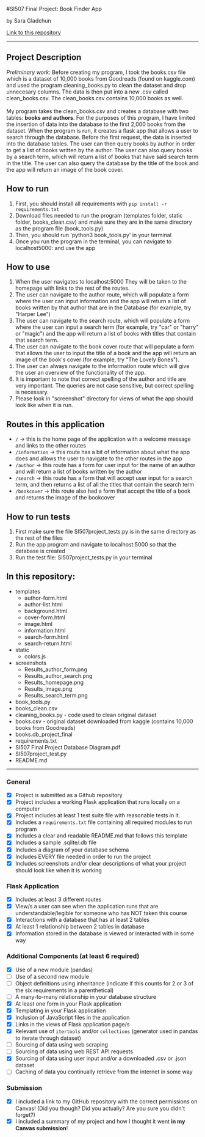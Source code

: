 #SI507 Final Project: Book Finder App

by Sara Gladchun

[Link to this repository](https://github.com/skglad/SI507_Final_Project)

---

## Project Description

*Preliminary work:* Before creating my program, I took the books.csv file which is a dataset of 10,000 books from Goodreads (found on kaggle.com) and used the program cleaning_books.py  to clean the dataset and drop  unnecesary columns. The data is then put into a new .csv called clean_books.csv. The clean_books.csv contains 10,000 books as well.<br>
<br>
My program takes the clean_books.csv and creates a database with two tables: **books and authors**. For the purposes of this program, I have limited the insertion of data into the database to the first 2,000 books from the dataset. When the program is run, it creates a flask app that allows a user to search through the database. Before the first request, the data is inserted into the database tables. The user can then query books by author in order to get a list of books written by the author. The user can also query books by a search term, which will return a list of books that have said search term in the title. The user can also query the database by the title of the book and the app will return an image of the book cover.

## How to run

1. First, you should install all requirements with `pip install -r requirements.txt`
2. Download files needed to run the program (templates folder, static folder, books_clean.csv) and make sure they are in the same directory as the program file (book_tools.py)
2. Then, you should run 'python3 book_tools.py' in your terminal
3. Once you run the program in the terminal, you can navigate to localhost5000: and use the app

## How to use

1. When the user navigates to localhost:5000 They will be taken to the homepage with links to the rest of the routes.
2. The user can navigate to the author route, which will populate a form where the user can input information and the app will return a list of books written by that author that are in the Database (for example, try "Harper Lee")
3. The user can navigate to the search route, which will populate a form where the user can input a search term (for example, try "car" or "harry" or "magic") and the app will return a list of books with titles that contain that search term.
4. The user can navigate to the book cover route that will populate a form that allows the user to input the title of a book and the app will return an image of the book's cover (for example, try "The Lovely Bones").
5. The user can always navigate to the information route which will give the user an overview of the functionality of the app.
6. It is important to note that correct spelling of the author and title are very important. The queries are not case sensitive, but correct spelling is necessary.
7. Please look in "screenshot" directory for views of what the app should look like when it is run.

## Routes in this application
- `/` -> this is the home page of the application with a welcome message and links to the other routes
- `/information` -> this route has a bit of information about what the app does and allows the user to navigate to the other routes in the app
- `/author` -> this route has a form for user input for the name of an author and will return a list of books written by the author
- `/search` -> this route has a form that will accept user input for a search term, and then returns a list of all the titles that contain the search term
- `/bookcover` -> this route also had a form that accept the title of a book and returns the image of the bookcover

## How to run tests
1. First make sure the file SI507project_tests.py is in the same directory as the rest of the files
2. Run the app program and navigate to localhost:5000 so that the database is created
3. Run the test file: SI507project_tests.py in your terminal

## In this repository:
- templates
  - author-form.html
  - author-list.html
  - background.html
  - cover-form.html
  - image.html
  - information.html
  - search-form.html
  - search-return.html
- static
  - colors.js
- screenshots
  - Results_author_form.png
  - Results_author_search.png
  - Results_homepage.png
  - Results_image.png
  - Results_search_term.png
- book_tools.py
- books_clean.csv
- cleaning_books.py - code used to clean original dataset
- books.csv - original dataset downloaded from kaggle (contains 10,000 books from Goodreads)
- books.db_project_final
- requirements.txt
- SI507 Final Project Database Diagram.pdf
- SI507project_test.py
- README.md
---

### General
- [X] Project is submitted as a Github repository
- [X] Project includes a working Flask application that runs locally on a computer
- [X] Project includes at least 1 test suite file with reasonable tests in it.
- [X] Includes a `requirements.txt` file containing all required modules to run program
- [X] Includes a clear and readable README.md that follows this template
- [X] Includes a sample .sqlite/.db file
- [X]  Includes a diagram of your database schema
- [X] Includes EVERY file needed in order to run the project
- [X] Includes screenshots and/or clear descriptions of what your project should look like when it is working

### Flask Application
- [X] Includes at least 3 different routes
- [X] View/s a user can see when the application runs that are understandable/legible for someone who has NOT taken this course
- [X] Interactions with a database that has at least 2 tables
- [X] At least 1 relationship between 2 tables in database
- [X] Information stored in the database is viewed or interacted with in some way

### Additional Components (at least 6 required)
- [X] Use of a new module (pandas)
- [ ] Use of a second new module
- [ ] Object definitions using inheritance (indicate if this counts for 2 or 3 of the six requirements in a parenthetical)
- [ ] A many-to-many relationship in your database structure
- [X] At least one form in your Flask application
- [X] Templating in your Flask application
- [X] Inclusion of JavaScript files in the application
- [X] Links in the views of Flask application page/s
- [X] Relevant use of `itertools` and/or `collections` (generator used in pandas to iterate through dataset)
- [ ] Sourcing of data using web scraping
- [ ] Sourcing of data using web REST API requests
- [X] Sourcing of data using user input and/or a downloaded .csv or .json dataset
- [ ] Caching of data you continually retrieve from the internet in some way

### Submission
- [X] I included a link to my GitHub repository with the correct permissions on Canvas! (Did you though? Did you actually? Are you sure you didn't forget?)
- [X] I included a summary of my project and how I thought it went **in my Canvas submission**!

